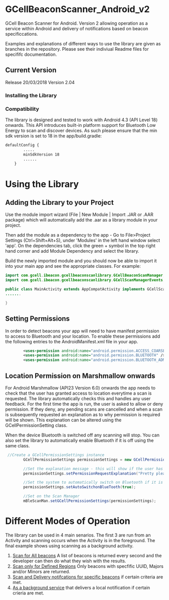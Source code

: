 # GCellBeaconScanner_Android_v2
GCell Beacon Scanner for Android. Version 2 allowing operation as a service within Android and delivery of notifications based on beacon specificcations.

Examples and explanations of different ways to use the library are given as branches in the repository. Please see their indiviual Readme files for specififc documentation. 

## Current Version
Release 20/03/2018
Version 2.04

### Installing the Library

### Compatibility
The library is designed and tested to work with Android 4.3 (API Level 18) onwards. This API introduces built-in platform support for Bluetooth Low Energy to scan and discover devices. As such please ensure that the min sdk version is set to 18 in the app/build.gradle:

```xml
defaultConfig {
        .....
        minSdkVersion 18
        ......
    }
```

# Using the Library

## Adding the Library to your Project

Use the module import wizard (File | New Module | Import .JAR or .AAR package) which will automatically add the .aar as a library module in your project. 

Then add the module as a dependency to the app - Go to File>Project Settings (Ctrl+Shift+Alt+S), under 'Modules' in the left hand window select 'app'. On the dependencies tab, click the green + symbol in the top right hand corner and add Module Dependency and select the library.

Build the newly imported module and you should now be able to import it into your main app and see the appropriate classes. For example:

```java
import com.gcell.ibeacon.gcellbeaconscanlibrary.GCellBeaconScanManager;
import com.gcell.ibeacon.gcellbeaconscanlibrary.GCellScanManagerEvents;

public class MainActivity extends AppCompatActivity implements GCellScanManagerEvents{
.......

}
```

## Setting Permissions
In order to detect beacons your app will need to have manifest permission to access to Bluetooth and your location. To enable these permissions add the following entries to the AndroidManifest.xml file in your app. 

```xml
        <uses-permission android:name="android.permission.ACCESS_COARSE_LOCATION"/>
        <uses-permission android:name="android.permission.BLUETOOTH" />
        <uses-permission android:name="android.permission.BLUETOOTH_ADMIN" />  
```

## Location Permission on Marshmallow onwards
For Android Marshmallow (API23 Version 6.0) onwards the app needs to check that the user has granted access to location everytime a scan is requested. The library automatically checks this and handles any user feedback. For the first time the app is run, the user is asked to allow or deny permission. If they deny, any pending scans are cancelled and when a scan is subsequently requested an explanation as to why permission is required will be shown. This explanation can be altered using the GCellPermissionSetting class. 

When the device Bluetooth is switched off any scanning will stop. You can also set the library to automatically enable Bluetooth if it is off using the same class. 

```java
 //Create a GCellPermissionSettings instance
        GCellPermissionSettings permissionSettings = new GCellPermissionSettings();

        //Set the explanation message - this will show if the user has previously denied access
        permissionSettings.setPermissionRequestExplanation("Pretty please - we need this permission so we can see beacons!");

        //Set the system to automatically switch on Bluetooth if it is OFF
        permissionSettings.setAutoSwitchonBlueTooth(true);

        //Set on the Scan Manager
        mBleScanMan.setGCellPermissionSettings(permissionSettings);
```
# Different Modes of Operation 
The library can be used in 4 main senarios. The first 3 are run from an Activity and scanning occurs when the Activity is in the foreground. The final example shows using scanning as a background activity. 

1. [Scan for All beacons](https://github.com/david-pugh-gcell/GCellBeaconScanner_Android_v2/tree/ScanForAll) A list of beacons is returned every second and the developer can then do what they wish with the results. 
2. [Scan only for Defined Regions](https://github.com/david-pugh-gcell/GCellBeaconScanner_Android_v2/tree//ScanForRegions/) Only beacons with specfific UUID, Majors and/or Minors are returned.
3. [Scan and Delivery notifcations for specific beacons](https://github.com/david-pugh-gcell/GCellBeaconScanner_Android_v2/tree/ScanForNotifications/) if certain criteria are met.
4. [As a background service](https://github.com/david-pugh-gcell/GCellBeaconScanner_Android_v2/tree/ScanAsAService) that delivers a local notification if certain crieria are met.
